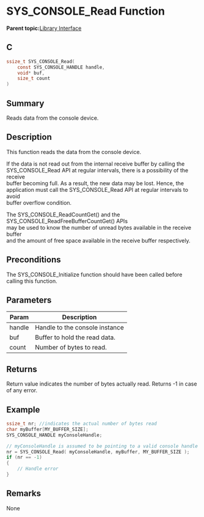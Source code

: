 # SYS\_CONSOLE\_Read Function

**Parent topic:**[Library Interface](GUID-4923B60C-900F-4BB5-91B7-CE4CA6ED4059.md)

## C

```c
ssize_t SYS_CONSOLE_Read(
    const SYS_CONSOLE_HANDLE handle,
    void* buf,
    size_t count
)
```

## Summary

Reads data from the console device.

## Description

This function reads the data from the console device.

If the data is not read out from the internal receive buffer by calling the<br />SYS\_CONSOLE\_Read API at regular intervals, there is a possibility of the receive<br />buffer becoming full. As a result, the new data may be lost. Hence, the<br />application must call the SYS\_CONSOLE\_Read API at regular intervals to avoid<br />buffer overflow condition.

The SYS\_CONSOLE\_ReadCountGet\(\) and the SYS\_CONSOLE\_ReadFreeBufferCountGet\(\) APIs<br />may be used to know the number of unread bytes available in the receive buffer<br />and the amount of free space available in the receive buffer respectively.

## Preconditions

The SYS\_CONSOLE\_Initialize function should have been called before calling this function.

## Parameters

|Param|Description|
|-----|-----------|
|handle|Handle to the console instance|
|buf|Buffer to hold the read data.|
|count|Number of bytes to read.|

## Returns

Return value indicates the number of bytes actually read. Returns -1 in case of any error.

## Example

```c
ssize_t nr; //indicates the actual number of bytes read
char myBuffer[MY_BUFFER_SIZE];
SYS_CONSOLE_HANDLE myConsoleHandle;

// myConsoleHandle is assumed to be pointing to a valid console handle
nr = SYS_CONSOLE_Read( myConsoleHandle, myBuffer, MY_BUFFER_SIZE );
if (nr == -1)
{
    // Handle error
}
```

## Remarks

None

